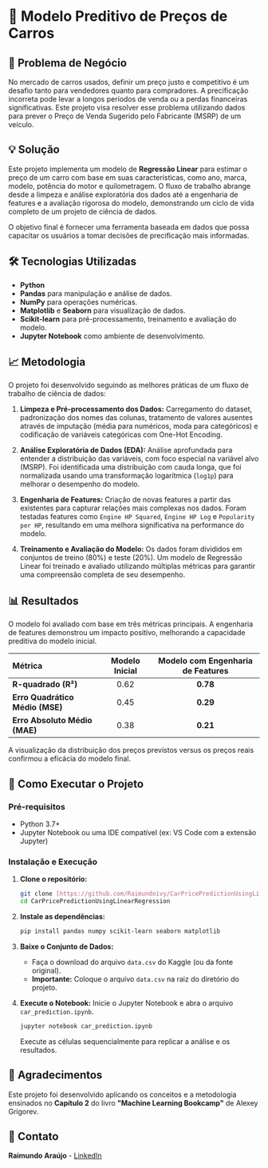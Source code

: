 # 🚗 Modelo Preditivo de Preços de Carros

## 🎯 Problema de Negócio

No mercado de carros usados, definir um preço justo e competitivo é um desafio tanto para vendedores quanto para compradores. A precificação incorreta pode levar a longos períodos de venda ou a perdas financeiras significativas. Este projeto visa resolver esse problema utilizando dados para prever o Preço de Venda Sugerido pelo Fabricante (MSRP) de um veículo.

## 💡 Solução

Este projeto implementa um modelo de **Regressão Linear** para estimar o preço de um carro com base em suas características, como ano, marca, modelo, potência do motor e quilometragem. O fluxo de trabalho abrange desde a limpeza e análise exploratória dos dados até a engenharia de features e a avaliação rigorosa do modelo, demonstrando um ciclo de vida completo de um projeto de ciência de dados.

O objetivo final é fornecer uma ferramenta baseada em dados que possa capacitar os usuários a tomar decisões de precificação mais informadas.

## 🛠️ Tecnologias Utilizadas

- **Python**
- **Pandas** para manipulação e análise de dados.
- **NumPy** para operações numéricas.
- **Matplotlib** e **Seaborn** para visualização de dados.
- **Scikit-learn** para pré-processamento, treinamento e avaliação do modelo.
- **Jupyter Notebook** como ambiente de desenvolvimento.

## 📈 Metodologia

O projeto foi desenvolvido seguindo as melhores práticas de um fluxo de trabalho de ciência de dados:

1.  **Limpeza e Pré-processamento dos Dados:** Carregamento do dataset, padronização dos nomes das colunas, tratamento de valores ausentes através de imputação (média para numéricos, moda para categóricos) e codificação de variáveis categóricas com One-Hot Encoding.

2.  **Análise Exploratória de Dados (EDA):** Análise aprofundada para entender a distribuição das variáveis, com foco especial na variável alvo (MSRP). Foi identificada uma distribuição com cauda longa, que foi normalizada usando uma transformação logarítmica (`log1p`) para melhorar o desempenho do modelo.

3.  **Engenharia de Features:** Criação de novas features a partir das existentes para capturar relações mais complexas nos dados. Foram testadas features como `Engine HP Squared`, `Engine HP Log` e `Popularity per HP`, resultando em uma melhora significativa na performance do modelo.

4.  **Treinamento e Avaliação do Modelo:** Os dados foram divididos em conjuntos de treino (80%) e teste (20%). Um modelo de Regressão Linear foi treinado e avaliado utilizando múltiplas métricas para garantir uma compreensão completa de seu desempenho.

## 📊 Resultados

O modelo foi avaliado com base em três métricas principais. A engenharia de features demonstrou um impacto positivo, melhorando a capacidade preditiva do modelo inicial.

| Métrica | Modelo Inicial | Modelo com Engenharia de Features |
| :--- | :---: | :---: |
| **R-quadrado (R²)** | 0.62 | **0.78** |
| **Erro Quadrático Médio (MSE)** | 0.45 | **0.29** |
| **Erro Absoluto Médio (MAE)**| 0.38 | **0.21** |

A visualização da distribuição dos preços previstos versus os preços reais confirmou a eficácia do modelo final.

## 🚀 Como Executar o Projeto

### Pré-requisitos

- Python 3.7+
- Jupyter Notebook ou uma IDE compatível (ex: VS Code com a extensão Jupyter)

### Instalação e Execução

1.  **Clone o repositório:**

    ```bash
    git clone [https://github.com/Raimundoivy/CarPricePredictionUsingLinearRegression.git](https://github.com/Raimundoivy/CarPricePredictionUsingLinearRegression.git)
    cd CarPricePredictionUsingLinearRegression
    ```

2.  **Instale as dependências:**

    ```bash
    pip install pandas numpy scikit-learn seaborn matplotlib
    ```

3.  **Baixe o Conjunto de Dados:**

    - Faça o download do arquivo `data.csv` do Kaggle (ou da fonte original).
    - **Importante:** Coloque o arquivo `data.csv` na raiz do diretório do projeto.

4.  **Execute o Notebook:**
    Inicie o Jupyter Notebook e abra o arquivo `car_prediction.ipynb`.

    ```bash
    jupyter notebook car_prediction.ipynb
    ```

    Execute as células sequencialmente para replicar a análise e os resultados.

## 🙏 Agradecimentos

Este projeto foi desenvolvido aplicando os conceitos e a metodologia ensinados no **Capítulo 2** do livro **"Machine Learning Bookcamp"** de Alexey Grigorev.

## 👤 Contato

**Raimundo Araújo** - [LinkedIn](https://www.linkedin.com/in/raimundoivy/)
